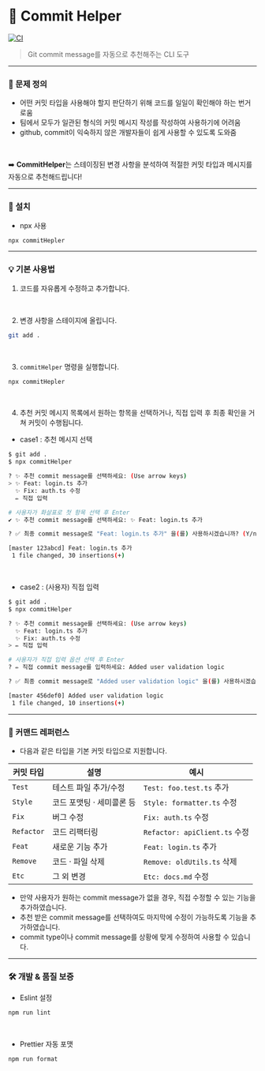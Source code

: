# 👾 Commit Helper

[![CI](https://github.com/seyun31/commitHelper/actions/workflows/ci.yml/badge.svg)](https://github.com/seyun31/commitHelper/actions/workflows/ci.yml)

> Git commit message를 자동으로 추천해주는 CLI 도구

---

### 🎯 문제 정의
  
- 어떤 커밋 타입을 사용해야 할지 판단하기 위해 코드를 일일이 확인해야 하는 번거로움
- 팀에서 모두가 일관된 형식의 커밋 메시지 작성를 작성하여 사용하기에 어려움
- github, commit이 익숙하지 않은 개발자들이 쉽게 사용할 수 있도록 도와줌
<br>

➡️ **CommitHelper**는 스테이징된 변경 사항을 분석하여 적절한 커밋 타입과 메시지를 자동으로 추천해드립니다!

---

### 🚀 설치

- npx 사용
```bash
npx commitHepler
```

---

### 💡 기본 사용법

1. 코드를 자유롭게 수정하고 추가합니다.
<br>

2. 변경 사항을 스테이지에 올립니다.
```bash
git add .
```
<br>

3. `commitHelper` 명령을 실행합니다.
```bash
npx commitHepler
```
<br>

4. 추천 커밋 메시지 목록에서 원하는 항목을 선택하거나, 직접 입력 후 최종 확인을 거쳐 커밋이 수행됩니다.
- case1 : 추천 메시지 선택
```bash
$ git add .
$ npx commitHelper

? ✨ 추천 commit message를 선택하세요: (Use arrow keys)
> ✨ Feat: login.ts 추가
  ✨ Fix: auth.ts 수정
  ✏️ 직접 입력

# 사용자가 화살표로 첫 항목 선택 후 Enter
✔ ✨ 추천 commit message를 선택하세요: ✨ Feat: login.ts 추가

? ✅ 최종 commit message로 "Feat: login.ts 추가" 을(를) 사용하시겠습니까? (Y/n) y

[master 123abcd] Feat: login.ts 추가
 1 file changed, 30 insertions(+)
```
<br>

- case2 : (사용자) 직접 입력
```bash
$ git add .
$ npx commitHelper

? ✨ 추천 commit message를 선택하세요: (Use arrow keys)
  ✨ Feat: login.ts 추가
  ✨ Fix: auth.ts 수정
> ✏️ 직접 입력

# 사용자가 직접 입력 옵션 선택 후 Enter
? ✏️ 직접 commit message를 입력하세요: Added user validation logic

? ✅ 최종 commit message로 "Added user validation logic" 을(를) 사용하시겠습니까? (Y/n) y

[master 456def0] Added user validation logic
 1 file changed, 10 insertions(+)
```

---

### 📖 커맨드 레퍼런스
- 다음과 같은 타입을 기본 커밋 타입으로 지원합니다.

| 커밋 타입 | 설명 | 예시 |
| --- | --- | --- |
| `Test` | 테스트 파일 추가/수정 | `Test: foo.test.ts` 추가 |
| `Style` | 코드 포맷팅 · 세미콜론 등 | `Style: formatter.ts` 수정 |
| `Fix` | 버그 수정 | `Fix: auth.ts` 수정 |
| `Refactor` | 코드 리팩터링 | `Refactor: apiClient.ts` 수정 |
| `Feat` | 새로운 기능 추가 | `Feat: login.ts` 추가 |
| `Remove` | 코드 · 파일 삭제 | `Remove: oldUtils.ts` 삭제 |
| `Etc` | 그 외 변경 | `Etc: docs.md` 수정 |

- 만약 사용자가 원하는 commit message가 없을 경우, 직접 수정할 수 있는 기능을 추가하였습니다.
- 추천 받은 commit message를 선택하여도 마지막에 수정이 가능하도록 기능을 추가하였습니다.
- commit type이나 commit message를 상황에 맞게 수정하여 사용할 수 있습니다.

---

### 🛠️ 개발 & 품질 보증

- Eslint 설정
```bash
npm run lint
```
<br>

- Prettier 자동 포맷
```bash
npm run format
```
  
